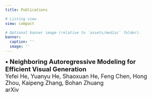 ```yaml
---
title: Publications

# Listing view
view: compact

# Optional banner image (relative to `assets/media/` folder).
banner:
  caption: ''
  image: ''
---
```

<style>
  p {
    line-height: 1.2;
    margin-bottom: 0.8em;
  }

  .title{
    font-size: 20px;
    font-weight: bold;
    display: block;
  }

  .author{
    font-size: 18px;
    display: block;
  }

  .conference{
    font-size: 18px;
    display: block;
  }
</style>

<span class="title">• Neighboring Autoregressive Modeling for Efficient Visual Generation</span>
<span class="author">Yefei He, Yuanyu He, Shaoxuan He, Feng Chen, Hong Zhou, Kaipeng Zhang, Bohan Zhuang</span> 
<span class="conference">arXiv</span>
